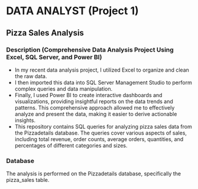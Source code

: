 # DATA ANALYST (Project 1)

## Pizza Sales Analysis

### Description (Comprehensive Data Analysis Project Using Excel, SQL Server, and Power BI)
* In my recent data analysis project, I utilized Excel to organize and clean the raw data.
* I then imported this data into SQL Server Management Studio to perform complex queries and data manipulation.
* Finally, I used Power BI to create interactive dashboards and visualizations, providing insightful reports on the data trends and patterns. This comprehensive approach allowed me to effectively analyze and present the data, making it easier to derive actionable insights.
* This repository contains SQL queries for analyzing pizza sales data from the Pizzadetails database. The queries cover various aspects of sales, including total revenue, order counts, average orders, quantities, and percentages of different categories and sizes.

### Database
The analysis is performed on the Pizzadetails database, specifically the pizza_sales table.




